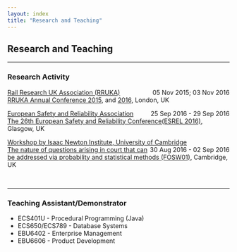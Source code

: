 ```yaml
---
layout: index
title: "Research and Teaching"
---
```

<h2>Research and Teaching</h2>
<hr>
<h3>Research Activity</h3>

<p style="text-align:left;">
  <u>Rail Research UK Association (RRUKA)</u><span style="float:right;">05 Nov 2015;  03 Nov 2016</span>
<br><a href="http://www.rruka.org.uk/events/rruka-annual-conference-2015/">RRUKA Annual Conference 2015</a>, and <a href="http://www.rruka.org.uk/events/rruka-annual-conference-2016/">2016</a>, London, UK
</p> 


<p style="text-align:left;">
  <u>European Safety and Reliability Association</u><span style="float:right;">25 Sep 2016 - 29 Sep 2016</span>
<br><a href="esrel2016.org">The 26th European Safety and Reliability Conference(ESREL 2016)</a>, Glasgow, UK
</p> 


<p style="text-align:left;">
  <u>Workshop by Isaac Newton Institute, University of Cambridge</u><span style="float:right;">30 Aug 2016 - 02 Sep 2016</span>
<br><a href="https://www.newton.ac.uk/event/fosw01">The nature of questions arising in court that can be addressed via probability and statistical methods (FOSW01)</a>, Cambridge, UK
</p> 
<br>




<hr>
<h3>Teaching Assistant/Demonstrator</h3>
<ul>
<li>	
ECS401U - Procedural Programming (Java)</li>
<li>ECS650/ECS789 - Database Systems</li>
<li>EBU6402 - Enterprise Management</li>
<li>EBU6606 - Product Development</li>
</ul>



